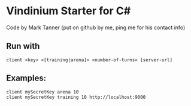 # Vindinium Starter for C\#

Code by Mark Tanner
(put on github by me, ping me for his contact info)

## Run with

    client <key> <[training|arena]> <number-of-turns> [server-url]

## Examples:

    client mySecretKey arena 10
    client mySecretKey training 10 http://localhost:9000
